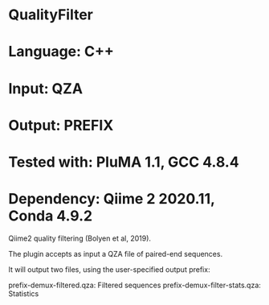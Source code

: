 # QualityFilter
# Language: C++
# Input: QZA
# Output: PREFIX
# Tested with: PluMA 1.1, GCC 4.8.4
# Dependency: Qiime 2 2020.11, Conda 4.9.2

Qiime2 quality filtering (Bolyen et al, 2019).

The plugin accepts as input a QZA file of paired-end sequences.

It will output two files, using the user-specified output prefix:

prefix-demux-filtered.qza: Filtered sequences
prefix-demux-filter-stats.qza: Statistics


